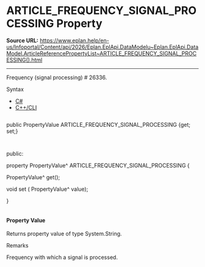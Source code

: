 # ARTICLE_FREQUENCY_SIGNAL_PROCESSING Property

**Source URL:** https://www.eplan.help/en-us/Infoportal/Content/api/2026/Eplan.EplApi.DataModelu~Eplan.EplApi.DataModel.ArticleReferencePropertyList~ARTICLE_FREQUENCY_SIGNAL_PROCESSING().html

---

Frequency (signal processing) # 26336.

Syntax

- [C#](#i-syntax-CS)
- [C++/CLI](#i-syntax-CPP2005)

```
```
public PropertyValue ARTICLE_FREQUENCY_SIGNAL_PROCESSING {get; set;}
```
```

```
```
public:

property PropertyValue^ ARTICLE_FREQUENCY_SIGNAL_PROCESSING {

   PropertyValue^ get();

   void set (    PropertyValue^ value);

}
```
```

#### Property Value

Returns property value of type System.String.

Remarks

Frequency with which a signal is processed.

